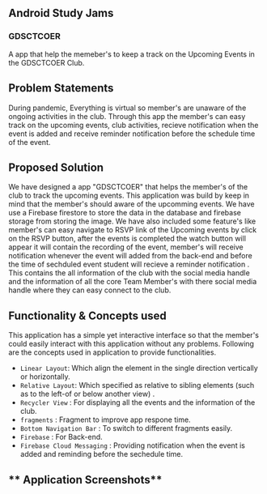 ## **Android Study Jams**

### **GDSCTCOER**
<p><p> A app that help the memeber's to keep a track on the Upcoming Events in the GDSCTCOER Club.<br></p>

## **Problem Statements** 

During pandemic, Everything is virtual so member's are  unaware of the  ongoing activities in the club. Through this app the  member's can easy track on the upcoming events, club activities, recieve notification  when the event is added and receive reminder notification before the schedule time of the event.

## **Proposed Solution**

We have designed a app "GDSCTCOER" that helps the member's of the club to track the upcoming events. This application was build by keep in mind that the member's should aware of the upcomming events. We have use a Firebase firestore to store the data in the database and firebase storage from storing the image. We have also included some feature's like member's can easy navigate to RSVP link of the Upcoming events by click on the RSVP button,  after the events is completed the watch button will appear it will contain the recording of the event, member's will receive notification whenever the event will added from the back-end and before the time of sechduled event student will recieve a reminder notification . This contains the all information of the club with the social media handle and the information of all the core Team Member's with there social media handle where they can easy connect to the club.  

## **Functionality & Concepts used**

This application has a simple yet interactive interface so that the member's could easily interact with this application without any problems. Following are the concepts used in application to provide functionalities.

- `Linear Layout`: Which align the element in the single direction vertically or horizontally.
- `Relative Layout`: Which  specified as relative to sibling elements (such as to the left-of or below another view) .
- `Recycler View` : For displaying all the events and the information of the club.
- `fragments` : Fragment to improve app respone time.
- `Bottom Navigation Bar` : To switch to different fragments easily.
- `Firebase` : For Back-end.
- `Firebase Cloud Messaging` : Providing notification when the event is added and reminding before the sechedule time.

## ** Application Screenshots**
